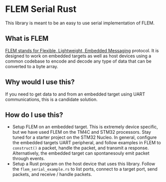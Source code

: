 # FLEM Serial Rust
This library is meant to be an easy to use serial implementation of FLEM. 

## What is FLEM
[FLEM stands for Flexible, Lightweight, Embedded Messaging](https://github.com/BridgeSource/flem-rs) protocol. It is
designed to work on embedded targets as well as host devices using a common codebase to encode and decode any type 
of data that can be converted to a byte array.

## Why would I use this?
If you need to get data to and from an embedded target using UART communications, this is a candidate solution.

## How do I use this?
- Setup FLEM on an embedded target. This is extremely device specific, but we have used FLEM on the TM4C and STM32 processors.
Stay tuned for a starter project on the STM32 Nucleo. In general, configure the embedded targets UART peripheral, and follow
examples in FLEM to `construct()` a packet, handle the packet, and transmit a response. Alternatively, the embedded target
can spontanesouly emit packet through events.
- Setup a Rust program on the host device that uses this library. Follow the `flem_serial_example.rs` to list ports, connect 
to a target port, send packets, and receive / handle packets. 
